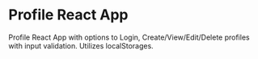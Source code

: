 # Profile React App

Profile React App with options to Login, Create/View/Edit/Delete profiles with input validation. Utilizes localStorages.
